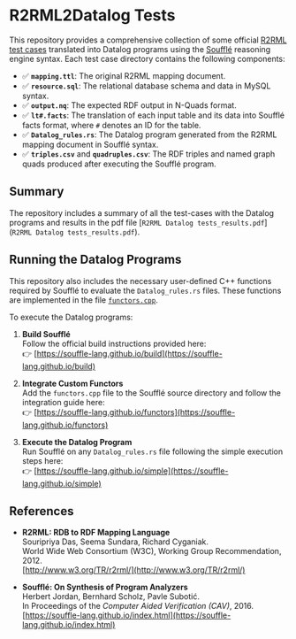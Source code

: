 # R2RML2Datalog Tests

This repository provides a comprehensive collection of some official [R2RML test cases](https://www.w3.org/2001/sw/rdb2rdf/test-cases/) translated into Datalog programs using the [Soufflé](https://github.com/souffle-lang/souffle) reasoning engine syntax. Each test case directory contains the following components:

- ✅ **`mapping.ttl`**: The original R2RML mapping document.
- ✅ **`resource.sql`**: The relational database schema and data in MySQL syntax.
- ✅ **`output.nq`**: The expected RDF output in N-Quads format.
- ✅ **`lt#.facts`**: The translation of each input table and its data into Soufflé facts format, where `#` denotes an ID for the table.
- ✅ **`Datalog_rules.rs`**: The Datalog program generated from the R2RML mapping document in Soufflé syntax.
- ✅ **`triples.csv`** and **`quadruples.csv`**: The RDF triples and named graph quads produced after executing the Soufflé program.

## Summary
The repository includes a summary of all the test-cases with the Datalog programs and results in the pdf file [`R2RML Datalog tests_results.pdf`](`R2RML Datalog tests_results.pdf`).

## Running the Datalog Programs

This repository also includes the necessary user-defined C++ functions required by Soufflé to evaluate the `Datalog_rules.rs` files. These functions are implemented in the file [`functors.cpp`](functors.cpp).

To execute the Datalog programs:

1. **Build Soufflé**  
   Follow the official build instructions provided here:  
   👉 [https://souffle-lang.github.io/build](https://souffle-lang.github.io/build)

2. **Integrate Custom Functors**  
   Add the `functors.cpp` file to the Soufflé source directory and follow the integration guide here:  
   👉 [https://souffle-lang.github.io/functors](https://souffle-lang.github.io/functors)

3. **Execute the Datalog Program**  
   Run Soufflé on any `Datalog_rules.rs` file following the simple execution steps here:  
   👉 [https://souffle-lang.github.io/simple](https://souffle-lang.github.io/simple)

## References

- **R2RML: RDB to RDF Mapping Language**  
  Souripriya Das, Seema Sundara, Richard Cyganiak.  
  World Wide Web Consortium (W3C), Working Group Recommendation, 2012.  
  [http://www.w3.org/TR/r2rml/](http://www.w3.org/TR/r2rml/)

- **Soufflé: On Synthesis of Program Analyzers**  
  Herbert Jordan, Bernhard Scholz, Pavle Subotić.  
  In Proceedings of the *Computer Aided Verification (CAV)*, 2016.  
  [https://souffle-lang.github.io/index.html](https://souffle-lang.github.io/index.html)
